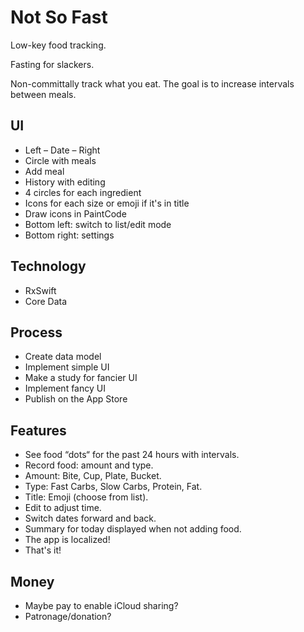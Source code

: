 # Not So Fast

Low-key food tracking.

Fasting for slackers.

Non-committally track what you eat. The goal is to increase intervals between
meals.

## UI

* Left – Date – Right
* Circle with meals
* Add meal
* History with editing
* 4 circles for each ingredient
* Icons for each size or emoji if it's in title
* Draw icons in PaintCode
* Bottom left: switch to list/edit mode
* Bottom right: settings

## Technology

* RxSwift
* Core Data

## Process

* Create data model
* Implement simple UI
* Make a study for fancier UI
* Implement fancy UI
* Publish on the App Store

## Features

* See food “dots“ for the past 24 hours with intervals.
* Record food: amount and type.
* Amount: Bite, Cup, Plate, Bucket.
* Type: Fast Carbs, Slow Carbs, Protein, Fat.
* Title: Emoji (choose from list).
* Edit to adjust time.
* Switch dates forward and back.
* Summary for today displayed when not adding food.
* The app is localized!
* That's it!

## Money

* Maybe pay to enable iCloud sharing?
* Patronage/donation?
